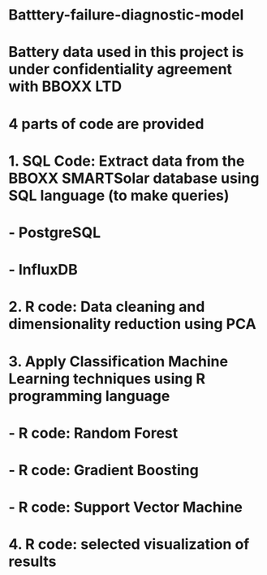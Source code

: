 # Batttery-failure-diagnostic-model

# Battery data used in this project is under confidentiality agreement with BBOXX LTD
# 4 parts of code are provided

# 1. SQL Code: Extract data from the BBOXX SMARTSolar database using SQL language (to make queries)
# - PostgreSQL
# - InfluxDB

# 2. R code: Data cleaning and dimensionality reduction using PCA

# 3. Apply Classification Machine Learning techniques using R programming language
# - R code: Random Forest
# - R code: Gradient Boosting
# - R code: Support Vector Machine

# 4. R code: selected visualization of results

